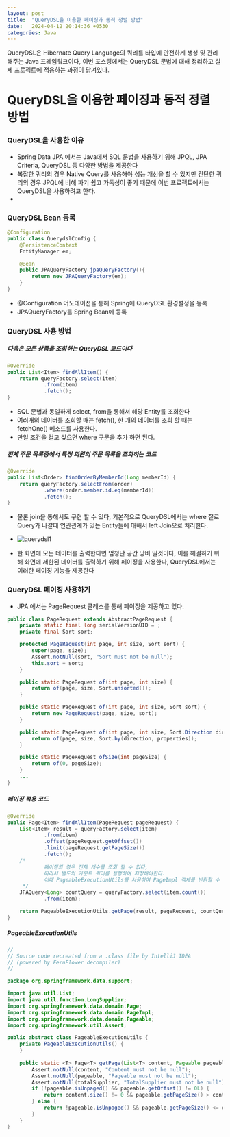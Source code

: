 ```yaml
---
layout: post
title:  "QueryDSL을 이용한 페이징과 동적 정렬 방법"
date:   2024-04-12 20:14:36 +0530
categories: Java
---
```

QueryDSL은 Hibernate Query Language의 쿼리를 타입에 안전하게 생성 및 관리해주는 Java 프레임워크이다, 
이번 포스팅에서는 QueryDSL 문법에 대해 정리하고 실제 프로젝트에 적용하는 과정이 담겨있다.


# QueryDSL을 이용한 페이징과 동적 정렬 방법

### QueryDSL을 사용한 이유
* Spring Data JPA 에서는 Java에서 SQL 문법을 사용하기 위해 JPQL, JPA Criteria, QueryDSL 등 다양한 방법을 제공한다
* 복잡한 쿼리의 경우 Native Query를 사용해야 성능 개선을 할 수 있지만 간단한 쿼리의 경우 JPQL에 비해 짜기 쉽고 가독성이 좋기 때문에 이번 프로젝트에서는 QueryDSL을 사용하려고 한다.
* 
### QueryDSL Bean 등록
```java
@Configuration
public class QuerydslConfig {
    @PersistenceContext
    EntityManager em;

    @Bean
    public JPAQueryFactory jpaQueryFactory(){
        return new JPAQueryFactory(em);
    }
}
```
* @Configuration 어노테이션을 통해 Spring에 QueryDSL 환경설정을 등록
* JPAQueryFactory를 Spring Bean에 등록

### QueryDSL 사용 방법
##### 다음은 모든 상품을 조회하는 QueryDSL 코드이다
```java
@Override
public List<Item> findAllItem() {
    return queryFactory.select(item)
            .from(item)
            .fetch();
}
```
* SQL 문법과 동일하게 select, from을 통해서 해당 Entity를 조회한다
* 여러개의 데이터를 조회할 때는 fetch(), 한 개의 데이터를 조회 할 때는 fetchOne() 메소드를 사용한다.
* 만일 조건을 걸고 싶으면 where 구문을 추가 하면 된다.

##### 전체 주문 목록중에서 특정 회원의 주문 목록을 조회하는 코드
```java
@Override
public List<Order> findOrderByMemberId(Long memberId) {
    return queryFactory.selectFrom(order)
            .where(order.member.id.eq(memberId))
            .fetch();
}
```
* 물론 join을 통해서도 구현 할 수 있다, 기본적으로 QueryDSL에서는 where 절로 Query가 나갈때 연관관계가 있는 Entity들에 대해서 left Join으로 처리한다.
* ![querydsl1](https://github.com/TwoEther/ShoppingMall_Project/assets/101616106/21e9dd01-1765-4d86-8cb6-d813b996e65b)

* 한 화면에 모든 데이터를 출력한다면 엄청난 공간 낭비 일것이다, 이를 해결하기 위해 화면에 제한된 데이터를 출력하기 위해 페이징을 사용한다, QueryDSL에서는 이러한 페이징 기능을 제공한다


### QueryDSL 페이징 사용하기
* JPA 에서는 PageRequest 클래스를 통해 페이징을 제공하고 있다.
```java
public class PageRequest extends AbstractPageRequest {
    private static final long serialVersionUID = ;
    private final Sort sort;

    protected PageRequest(int page, int size, Sort sort) {
        super(page, size);
        Assert.notNull(sort, "Sort must not be null");
        this.sort = sort;
    }

    public static PageRequest of(int page, int size) {
        return of(page, size, Sort.unsorted());
    }

    public static PageRequest of(int page, int size, Sort sort) {
        return new PageRequest(page, size, sort);
    }

    public static PageRequest of(int page, int size, Sort.Direction direction, String... properties) {
        return of(page, size, Sort.by(direction, properties));
    }

    public static PageRequest ofSize(int pageSize) {
        return of(0, pageSize);
    }
    ...
}
```

##### 페이징 적용 코드
```java
@Override
public Page<Item> findAllItem(PageRequest pageRequest) {
    List<Item> result = queryFactory.select(item)
            .from(item)
            .offset(pageRequest.getOffset())
            .limit(pageRequest.getPageSize())
            .fetch();
    /*
            페이징의 경우 전체 개수를 조회 할 수 없다,
            따라서 별도의 카운트 쿼리를 실행하여 저장해야한다.
            이때 PageableExecutionUtils를 사용하여 PageImpl 객체를 반환할 수 있다.
     */
    JPAQuery<Long> countQuery = queryFactory.select(item.count())
            .from(item);

    return PageableExecutionUtils.getPage(result, pageRequest, countQuery::fetchOne);
}
```
##### PageableExecutionUtils
```java
//
// Source code recreated from a .class file by IntelliJ IDEA
// (powered by FernFlower decompiler)
//

package org.springframework.data.support;

import java.util.List;
import java.util.function.LongSupplier;
import org.springframework.data.domain.Page;
import org.springframework.data.domain.PageImpl;
import org.springframework.data.domain.Pageable;
import org.springframework.util.Assert;

public abstract class PageableExecutionUtils {
    private PageableExecutionUtils() {
    }
    
    public static <T> Page<T> getPage(List<T> content, Pageable pageable, LongSupplier totalSupplier) {
        Assert.notNull(content, "Content must not be null");
        Assert.notNull(pageable, "Pageable must not be null");
        Assert.notNull(totalSupplier, "TotalSupplier must not be null");
        if (!pageable.isUnpaged() && pageable.getOffset() != 0L) {
            return content.size() != 0 && pageable.getPageSize() > content.size() ? new PageImpl(content, pageable, pageable.getOffset() + (long)content.size()) : new PageImpl(content, pageable, totalSupplier.getAsLong());
        } else {
            return !pageable.isUnpaged() && pageable.getPageSize() <= content.size() ? new PageImpl(content, pageable, totalSupplier.getAsLong()) : new PageImpl(content, pageable, (long)content.size());
        }
    }
}
```

